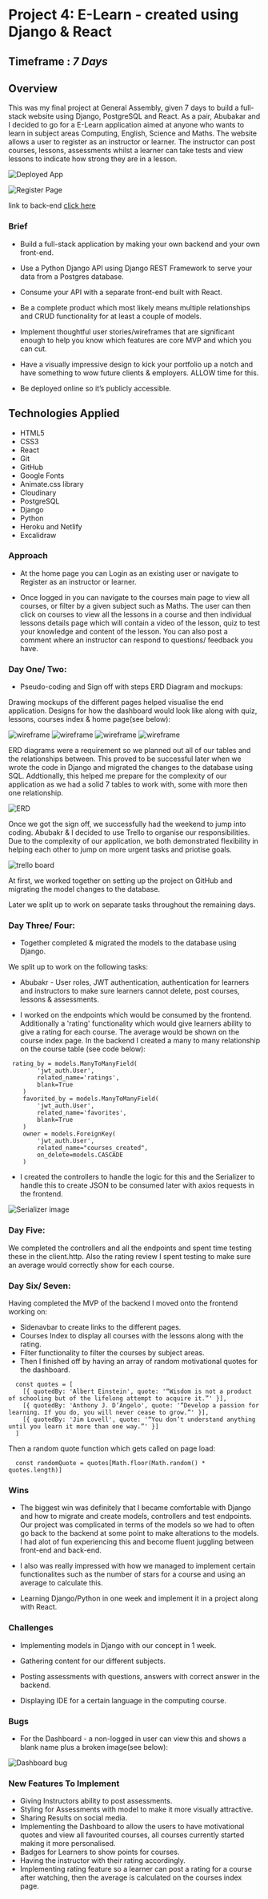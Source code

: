 # Project 4: E-Learn - created using Django & React
## Timeframe : *7 Days*

## Overview
This was my final project at General Assembly, given 7 days to build a full-stack website using Django, PostgreSQL and React. As a pair, Abubakar and I decided to go for a E-Learn application aimed at anyone who wants to learn in subject areas Computing, English, Science and Maths. The website allows a user to register as an instructor or learner. The instructor can post courses, lessons, assessments whilst a learner can take tests and view lessons to indicate how strong they are in a lesson.

![Deployed App](image/deployed-app.png)

![Register Page](image/register-page.png)

link to back-end [click here](https://github.com/rizwanakhtar7/project-4-server)

### Brief
- Build a full-stack application by making your own backend and your own front-end.

- Use a Python Django API using Django REST Framework to serve your data from a Postgres database.

- Consume your API with a separate front-end built with React.

- Be a complete product which most likely means multiple relationships and CRUD functionality for at least a couple of models.

- Implement thoughtful user stories/wireframes that are significant enough to help you know which features are core MVP and which you can cut.

- Have a visually impressive design to kick your portfolio up a notch and have something to wow future clients & employers. ALLOW time for this.

- Be deployed online so it’s publicly accessible.


## Technologies Applied
- HTML5
- CSS3
- React
- Git
- GitHub
- Google Fonts
- Animate.css library
- Cloudinary
- PostgreSQL
- Django
- Python
- Heroku and Netlify
- Excalidraw

### Approach
- At the home page you can Login as an existing user or navigate to Register as an instructor or learner. 

- Once logged in you can navigate to the courses main page to view all courses, or filter by a given subject such as Maths. The user can then click on courses to view all the lessons in a course and then individual lessons details page which will contain a video of the lesson, quiz to test your knowledge and content of the lesson. You can also post a comment where an instructor can respond to  questions/ feedback you have.

### Day One/ Two:
* Pseudo-coding and Sign off with steps ERD Diagram and mockups:

 Drawing mockups of the different pages helped visualise the end application. Designs for how the dashboard would look like along with quiz, lessons, courses index & home page(see below):

![wireframe](image/wireframe-1.png)
![wireframe](image/wireframe-2.png)
![wireframe](image/wireframe-3.png)
![wireframe](image/wireframe-4.png)

 ERD diagrams were a requirement so we planned out all of our tables and the relationships between. This proved to be successful later when we wrote the code in Django and migrated the changes to the database using SQL. Addtionally, this helped me prepare for the complexity of our application as we had a solid 7 tables to work with, some with more then one relationship.

![ERD](image/erd.png)

Once we got the sign off, we successfully had the weekend to jump into coding. Abubakr & I decided to use Trello to organise our responsibilities. Due to the complexity of our application, we both demonstrated flexibility in helping each other to jump on more urgent tasks and priotise goals.

![trello board](image/project-4.png)

At first, we worked together on setting up the project on GitHub and migrating the model changes to the database.

Later we split up to work on separate tasks throughout the remaining days.

### Day Three/ Four:
- Together completed & migrated the models to the database using Django.  

We split up to work on the following tasks:
- Abubakr - User roles, JWT authentication, authentication for learners and instructors to make sure learners cannot delete, post courses, lessons & assessments.

- I worked on the endpoints which would be consumed by the frontend. Additionally a 'rating' functionality which would give learners ability to give a rating for each course. The average would be shown on the course index page. In the backend I created a many to many relationship on the course table (see code below): 

```
 rating_by = models.ManyToManyField(
        'jwt_auth.User',
        related_name='ratings',
        blank=True
    )
    favorited_by = models.ManyToManyField(
        'jwt_auth.User',
        related_name='favorites',
        blank=True
    )
    owner = models.ForeignKey(
        'jwt_auth.User',
        related_name="courses_created",
        on_delete=models.CASCADE
    )

```

- I created the controllers to handle the logic for this and the Serializer to handle this to create JSON to be consumed later with axios requests in the frontend.

![Serializer image](image/python-models.png)

### Day Five:
We completed the controllers and all the endpoints and spent time testing these in the client.http. Also the rating review I spent testing to make sure an average would correctly show for each course.

### Day Six/ Seven:
Having completed the MVP of the backend I moved onto the frontend working on:
- Sidenavbar to create links to the different pages.
- Courses Index to display all courses with the lessons along with the rating.
- Filter functionality to filter the courses by subject areas.
- Then I finished off by having an array of random motivational quotes for the dashboard.

```
  const quotes = [
    [{ quotedBy: 'Albert Einstein', quote: '“Wisdom is not a product of schooling but of the lifelong attempt to acquire it.”' }],
    [{ quotedBy: 'Anthony J. D’Angelo', quote: '“Develop a passion for learning. If you do, you will never cease to grow.”' }],
    [{ quotedBy: 'Jim Lovell', quote: '“You don’t understand anything until you learn it more than one way.”' }]
  ]

  ```

Then a random quote function which gets called on page load:

```
  const randomQuote = quotes[Math.floor(Math.random() * quotes.length)]

```


### Wins
- The biggest win was definitely that I became comfortable with Django and how to migrate and create models, controllers and test endpoints. Our project was complicated in terms of the models  so we had to often go back to the backend at some point to make alterations to the models. I had alot of fun experiencing this and become fluent juggling between front-end and back-end.

- I also was really impressed with how we managed to implement certain functionalites such as the number of stars for a course and using an average to calculate this.

- Learning Django/Python in one week and implement it in a project along with React.

### Challenges
- Implementing models in Django with our concept in 1 week.

- Gathering content for our different subjects.

- Posting assessments with questions, answers with correct answer in the backend.

- Displaying IDE for a certain language in the computing course. 

### Bugs
- For the Dashboard - a non-logged in user can view this and shows a blank name plus a broken image(see below):

![Dashboard bug](image/dashboard-bug.png)

### New Features To Implement 
- Giving Instructors ability to post assessments.
- Styling for Assessments with model to make it more visually attractive.
- Sharing Results on social media.
- Implementing the Dashboard to allow the users to have motivational quotes and view all favourited courses, all courses currently started making it more personalised.
- Badges for Learners to show points for courses.
- Having the instructor with their rating accordingly.
- Implementing rating feature so a learner can post a rating for a course after watching, then the average is calculated on the courses index page.




